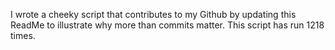 I wrote a cheeky script that contributes to my Github by updating this ReadMe to illustrate why more than commits matter. This script has run 1218 times.